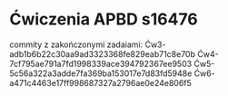 # Ćwiczenia APBD s16476

commity z zakończonymi zadaiami:
Ćw3- adb1b6b22c30aa9ad3323368fe829eab71c8e70b
Ćw4- 7cf795ae791a7fd1998339ace394792367ee9503
Ćw5- 5c56a322a3adde7fa369ba153017e7d83fd5948e
Ćw6- a471c4463e17ff998687327a2796ae0e24e806f5
